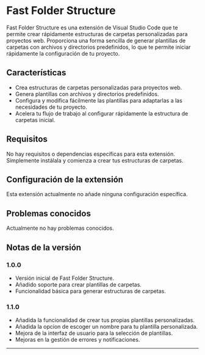 # Fast Folder Structure

<!-- ![Fast Folder Structure](images/extension-screenshot.png) -->

Fast Folder Structure es una extensión de Visual Studio Code que te permite crear rápidamente estructuras de carpetas personalizadas para proyectos web. Proporciona una forma sencilla de generar plantillas de carpetas con archivos y directorios predefinidos, lo que te permite iniciar rápidamente la configuración de tu proyecto.

## Características

- Crea estructuras de carpetas personalizadas para proyectos web.
- Genera plantillas con archivos y directorios predefinidos.
- Configura y modifica fácilmente las plantillas para adaptarlas a las necesidades de tu proyecto.
- Acelera tu flujo de trabajo al configurar rápidamente la estructura de carpetas inicial.

<!-- ![Ejemplo de característica](images/feature-example.png) -->

## Requisitos
No hay requisitos o dependencias específicas para esta extensión. Simplemente instálala y comienza a crear tus estructuras de carpetas.

## Configuración de la extensión

Esta extensión actualmente no añade ninguna configuración específica.

## Problemas conocidos

Actualmente no hay problemas conocidos.

## Notas de la versión

### 1.0.0

- Versión inicial de Fast Folder Structure.
- Añadido soporte para crear plantillas de carpetas.
- Funcionalidad básica para generar estructuras de carpetas.

### 1.1.0

- Añadida la funcionalidad de crear tus propias plantillas personalizadas.
- Añadida la opcion de escoger un nombre para tu plantilla personalizada.
- Mejora de la interfaz de usuario para la selección de plantillas.
- Mejoras en la gestión de errores y notificaciones.

---
